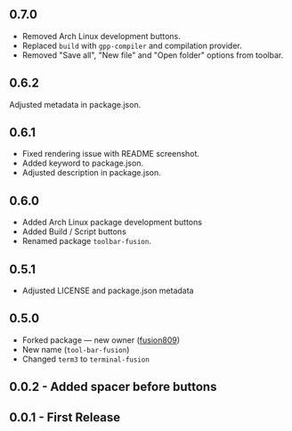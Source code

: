 ## 0.7.0
* Removed Arch Linux development buttons.
* Replaced `build` with `gpp-compiler` and compilation provider.
* Removed "Save all", "New file" and "Open folder" options from toolbar. 

## 0.6.2
Adjusted metadata in package.json.

## 0.6.1
* Fixed rendering issue with README screenshot.
* Added keyword to package.json.
* Adjusted description in package.json.

## 0.6.0
* Added Arch Linux package development buttons
* Added Build / Script buttons
* Renamed package `toolbar-fusion`.

## 0.5.1
* Adjusted LICENSE and package.json metadata

## 0.5.0
* Forked package &mdash; new owner ([fusion809](@fusion809))
* New name (`tool-bar-fusion`)
* Changed `term3` to `terminal-fusion`

## 0.0.2 - Added spacer before buttons
## 0.0.1 - First Release
